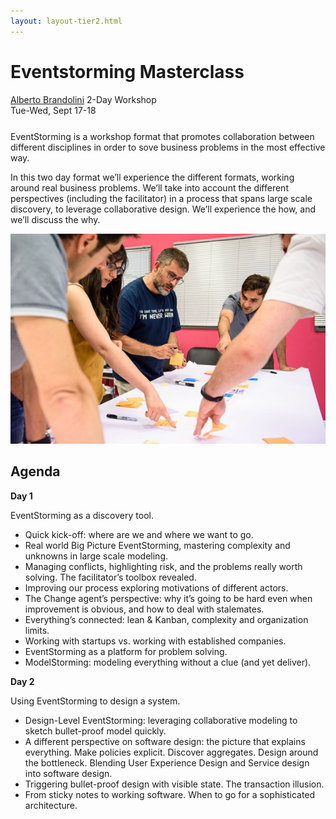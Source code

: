 ```yaml
---
layout: layout-tier2.html
---
```

<div class="container section workshop-page">
    <!-- begin workshop element -->
    <div class="row">
      <div class="col-xs-12 col-sm-2">
            <div class="speaker-container">
                <a href="../speakers/alberto-brandolini.html"><div class="speaker-img alberto-brandolini keep-color"></div></a>
                </div>
          </div>
      <div class="col-xs-12 col-sm-10 workshop-list">
        <h1 class="section-header">Eventstorming Masterclass</h1>
        <span class="workshops--speaker-name">
        <a href="../speakers/alberto-brandolini.html">Alberto Brandolini</a></span>
        <span class="workshops--duration">2-Day Workshop<br>Tue-Wed, Sept 17-18</span>
        <!--<a class="btn get-ticket-btn" href="https://ti.to/eddd/explore-ddd-2019">GET YOUR TICKET</a>-->
        <p class="copy" style="margin-top: 25px">EventStorming is a workshop format that promotes collaboration between different disciplines in order to sove business problems in the most effective way.</p>
        <p>In this two day format we’ll experience the different formats, working around real business problems.
        We’ll take into account the different perspectives (including the facilitator) in a process that spans large scale discovery, to leverage collaborative design.
        We’ll experience the how, and we’ll discuss the why.</p>
        <img src="../img/workshop/Workshop-Alberto-Brandolini.png" class="speaker--workshop-content-img" alt="">
        <h2 class="speaker-subheader">Agenda</h2>
        <p><strong>Day 1</strong></p>
        <p>EventStorming as a discovery tool.</p>
        <ul>
        <li>Quick kick-off: where are we and where we want to go.</li>
        <li>Real world Big Picture EventStorming, mastering complexity and unknowns in large scale modeling.</li>
        <li>Managing conflicts, highlighting risk, and the problems really worth solving. The facilitator’s toolbox revealed.</li>
        <li>Improving our process exploring motivations of different actors.</li>
        <li>The Change agent’s perspective: why it’s going to be hard even when improvement is obvious, and how to deal with stalemates.</li>
        <li>Everything’s connected: lean &amp; Kanban, complexity and organization limits.</li>
        <li>Working with startups vs. working with established companies. </li>
        <li>EventStorming as a platform for problem solving.</li>
        <li>ModelStorming: modeling everything without a clue (and yet deliver).</li>
        </ul>
        <p><strong>Day 2</strong></p>
        <p>Using EventStorming to design a system.</p>
        <ul>
        <li>Design-Level EventStorming: leveraging collaborative modeling to sketch bullet-proof model quickly.</li>
        <li>A different perspective on software design: the picture that explains everything. Make policies explicit. Discover aggregates. Design around the bottleneck. Blending User Experience Design and Service design into software design.</li>
        <li>Triggering bullet-proof design with visible state. The transaction illusion.</li>
        <li>From sticky notes to working software. When to go for a sophisticated architecture.</li>
        </ul>
        <!--<div class="col-xs-12" align="center">
            <a class="btn get-ticket-btn" href="https://ti.to/eddd/explore-ddd-2019">GET YOUR TICKET</a>
        </div>-->
        </div>
    </div>
</div> <!-- container -->
